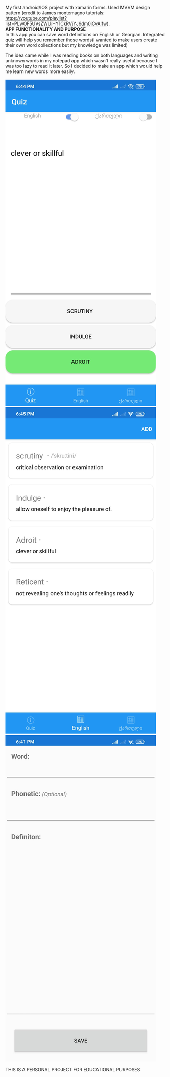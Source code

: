 My first android/IOS project with xamarin forms. Used MVVM design pattern 
(credit to James montemagno tutorials: https://youtube.com/playlist?list=PLwOF5UVsZWUiHY1CkRVjYJ6dm0iCvAlfw).  
******APP FUNCTIONALITY AND PURPOSE******  
In this app you can save word definitions on English or Georgian. Integrated quiz will help you remember those words(I wanted to make users create their own word collections but my knowledge was limited)  

The idea came while I was reading books on both languages and writing unknown words in my notepad app which wasn't really useful because I was too lazy to read it later.
So I decided to make an app which would help me learn new words more easily.
\
\
![alt text](https://github.com/AlexAndguladze/Dictionary-quiz-app/blob/master/images/quizz%20page.jpg)
![alt text](https://github.com/AlexAndguladze/Dictionary-quiz-app/blob/master/images/english%20words%20page.jpg)
![alt text](https://github.com/AlexAndguladze/Dictionary-quiz-app/blob/master/images/add%20new%20word%20page.jpg)
  
THIS IS A PERSONAL PROJECT FOR EDUCATIONAL PURPOSES
